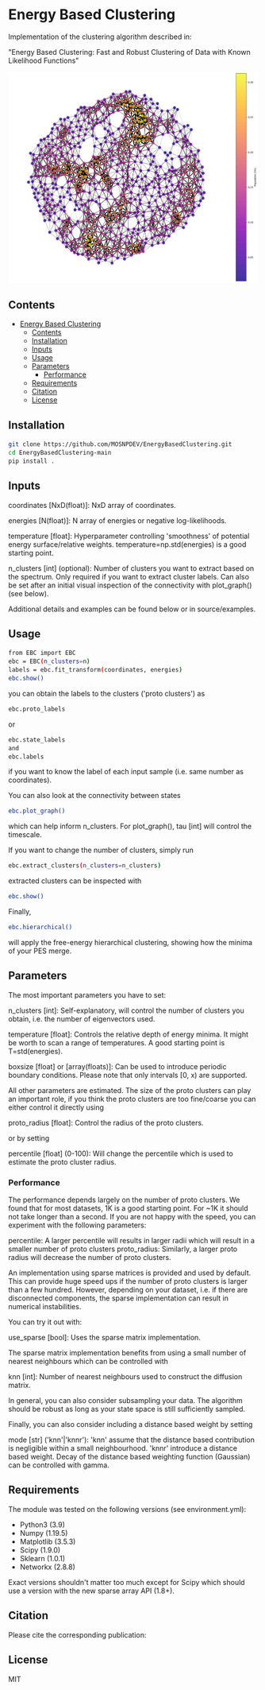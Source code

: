 # Energy Based Clustering

Implementation of the clustering algorithm described in:

"Energy Based Clustering: Fast and Robust Clustering of Data with Known Likelihood Functions"

![Graph Clustering](source/examples/cluster_density.png)

## Contents

- [Energy Based Clustering](#energy-based-clustering)
  - [Contents](#contents)
  - [Installation](#installation)
  - [Inputs](#inputs)
  - [Usage](#usage)
  - [Parameters](#parameters)
    - [Performance](#performance)
  - [Requirements](#requirements)
  - [Citation](#citation)
  - [License](#license)

## Installation

```sh
git clone https://github.com/MOSNPDEV/EnergyBasedClustering.git
cd EnergyBasedClustering-main
pip install .
```

## Inputs

coordinates [NxD(float)]: NxD array of coordinates.

energies [N(float)]: N array of energies or negative log-likelihoods.

temperature [float]: Hyperparameter controlling 'smoothness' of potential energy surface/relative weights. temperature=np.std(energies) is a good starting point.

n_clusters [int] (optional): Number of clusters you want to extract based on the spectrum. Only required if you want to extract cluster labels. Can also be set after an initial visual inspection of the connectivity with plot_graph() (see below).

Additional details and examples can be found below or in source/examples.

## Usage

```sh
from EBC import EBC
ebc = EBC(n_clusters=n) 
labels = ebc.fit_transform(coordinates, energies)
ebc.show()
```

you can obtain the labels to the clusters ('proto clusters') as

```sh
ebc.proto_labels
```

or

```sh
ebc.state_labels
and
ebc.labels
```

if you want to know the label of each input sample (i.e. same number as coordinates).

You can also look at the connectivity between states

```sh
ebc.plot_graph()
```

which can help inform n_clusters. For plot_graph(), tau [int] will control the timescale.

If you want to change the number of clusters, simply run

```sh
ebc.extract_clusters(n_clusters=n_clusters)
```

extracted clusters can be inspected with

```sh
ebc.show()
```

Finally,

```sh
ebc.hierarchical()
```

will apply the free-energy hierarchical clustering, showing how the minima of your PES merge.

## Parameters

The most important parameters you have to set:

n_clusters [int]: Self-explanatory, will control the number of clusters you obtain, i.e. the number of eigenvectors used.

temperature [float]: Controls the relative depth of energy minima. It might be worth to scan a range of temperatures. A good starting point is T=std(energies).

boxsize [float] or [array(floats)]: Can be used to introduce periodic boundary conditions. Please note that only intervals [0, x) are supported.

All other parameters are estimated. The size of the proto clusters can play an important role, if you think the proto clusters are too fine/coarse you can either control it directly using

proto_radius [float]: Control the radius of the proto clusters.

or by setting

percentile [float] (0-100): Will change the percentile which is used to estimate the proto cluster radius.

### Performance

The performance depends largely on the number of proto clusters. We found that for most datasets, 1K is a good starting point. For ~1K it should not take longer than a second. If you are not happy with the speed, you can experiment with the following parameters:

percentile: A larger percentile will results in larger radii which will result in a smaller number of proto clusters
proto_radius: Similarly, a larger proto radius will decrease the number of proto clusters.

An implementation using sparse matrices is provided and used by default. This can provide huge speed ups if the number of proto clusters is larger than a few hundred. However, depending on your dataset, i.e. if there are disconnected components, the sparse implementation can result in numerical instabilities.

You can try it out with:

use_sparse [bool]: Uses the sparse matrix implementation.

The sparse matrix implementation benefits from using a small number of nearest neighbours which can be controlled with

knn [int]: Number of nearest neighbours used to construct the diffusion matrix.

In general, you can also consider subsampling your data. The algorithm should be robust as long as your state space is still sufficiently sampled.

Finally, you can also consider including a distance based weight by setting

mode [str] ('knn'|'knnr'): 'knn' assume that the distance based contribution is negligible within a small neighbourhood. 'knnr' introduce a distance based weight. Decay of the distance based weighting function (Gaussian) can be controlled with gamma.

## Requirements

The module was tested on the following versions (see environment.yml):

- Python3 (3.9)
- Numpy (1.19.5)
- Matplotlib (3.5.3)
- Scipy (1.9.0)
- Sklearn (1.0.1)
- Networkx (2.8.8)

Exact versions shouldn't matter too much except for Scipy which should use a version with the new sparse array API (1.8+).

## Citation

Please cite the corresponding publication:

## License

MIT
